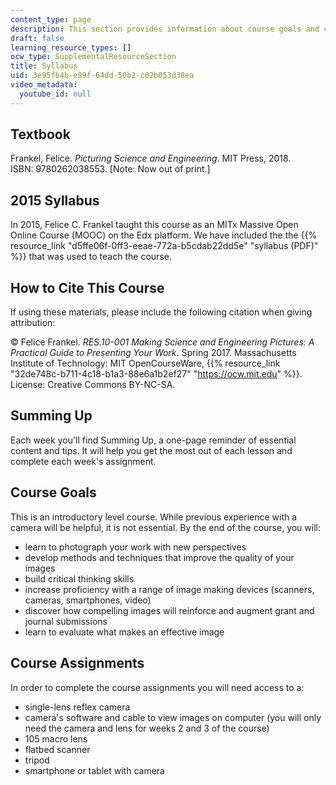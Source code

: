 ```yaml
---
content_type: page
description: This section provides information about course goals and course assignments.
draft: false
learning_resource_types: []
ocw_type: SupplementalResourceSection
title: Syllabus
uid: 3e95fb4b-e99f-64dd-50b2-c02b053d38ea
video_metadata:
  youtube_id: null
---
```

## Textbook

Frankel, Felice. *Picturing Science and Engineering*. MIT Press, 2018. ISBN: 9780262038553. \[Note: Now out of print.\]

## 2015 Syllabus

In 2015, Felice C. Frankel taught this course as an MITx Massive Open Online Course (MOOC) on the Edx platform. We have included the the {{% resource_link "d5ffe06f-0ff3-eeae-772a-b5cdab22dd5e" "syllabus (PDF)" %}} that was used to teach the course. 

## How to Cite This Course

If using these materials, please include the following citation when giving attribution: 

© Felice Frankel. *RES.10-001 Making Science and Engineering Pictures: A Practical Guide to Presenting Your Work*. Spring 2017. Massachusetts Institute of Technology: MIT OpenCourseWare, {{% resource_link "32de748c-b711-4c18-b1a3-88e6a1b2ef27" "https://ocw.mit.edu" %}}. License: Creative Commons BY-NC-SA.

## Summing Up

Each week you'll find Summing Up, a one-page reminder of essential content and tips. It will help you get the most out of each lesson and complete each week's assignment.

## Course Goals

This is an introductory level course. While previous experience with a camera will be helpful, it is not essential. By the end of the course, you will:

- learn to photograph your work with new perspectives
- develop methods and techniques that improve the quality of your images
- build critical thinking skills
- increase proficiency with a range of image making devices (scanners, cameras, smartphones, video)
- discover how compelling images will reinforce and augment grant and journal submissions
- learn to evaluate what makes an effective image

## Course Assignments

In order to complete the course assignments you will need access to a:

- single-lens reflex camera
- camera's software and cable to view images on computer (you will only need the camera and lens for weeks 2 and 3 of the course)
- 105 macro lens
- flatbed scanner
- tripod
- smartphone or tablet with camera